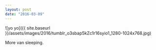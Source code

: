 ```yaml
---
layout: post
date: "2016-03-09"
---
```


![yo yo]({{ site.baseurl }}/assets/images/2016/tumblr_o3sbap5kZc1r16syio1_1280-1024x768.jpg)

More van sleeping.
